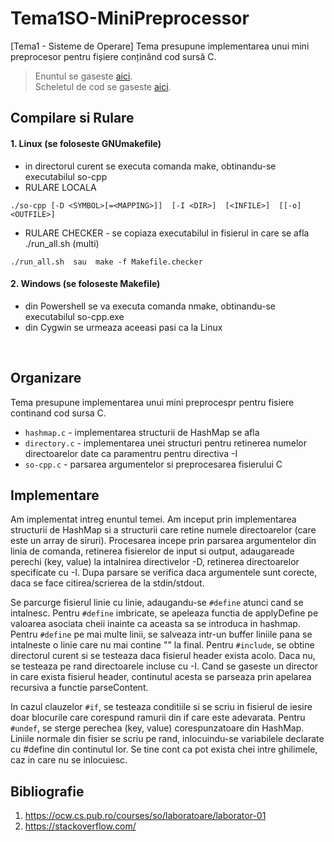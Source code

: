 # Tema1SO-MiniPreprocessor
[Tema1 - Sisteme de Operare] Tema presupune implementarea unui mini preprocesor pentru fișiere conținând cod sursă C.  <br>
> Enuntul se gaseste [aici](https://ocw.cs.pub.ro/courses/so/teme/tema-1).<br>
> Scheletul de cod se gaseste [aici](https://github.com/systems-cs-pub-ro/so/tree/master/assignments/1-multi/checker/multi).


## Compilare si Rulare

#### 1. Linux     (se foloseste GNUmakefile) 
- in directorul curent se executa comanda make, obtinandu-se executabilul so-cpp
- RULARE LOCALA
```shell
./so-cpp [-D <SYMBOL>[=<MAPPING>]]  [-I <DIR>]  [<INFILE>]  [[-o] <OUTFILE>]
```
- RULARE CHECKER - se copiaza executabilul in fisierul in care se afla ./run_all.sh (multi)
```shell
./run_all.sh  sau  make -f Makefile.checker
```

#### 2. Windows   (se foloseste Makefile)
- din Powershell se va executa comanda nmake, obtinandu-se executabilul so-cpp.exe
- din Cygwin se urmeaza aceeasi pasi ca la Linux 
<br>

## Organizare

Tema presupune implementarea unui mini preprocespr pentru fisiere continand cod
sursa C. 
- ```hashmap.c``` - implementarea structurii de HashMap se afla 
- ```directory.c``` - implementarea unei structuri pentru retinerea numelor directoarelor date ca
paramentru pentru directiva -I
- ```so-cpp.c``` - parsarea argumentelor si preprocesarea fisierului C


## Implementare

Am implementat intreg enuntul temei. Am inceput prin implementarea structurii de HashMap
si a structurii care retine numele directoarelor (care este un array de siruri). Procesarea
incepe prin parsarea  argumentelor din linia de comanda, retinerea fisierelor de input
si output, adaugareade perechi (key, value) la intalnirea directivelor -D, retinerea
directoarelor specificate cu -I. Dupa parsare se verifica daca argumentele sunt corecte,
daca se face citirea/scrierea de la stdin/stdout. 

Se parcurge fisierul linie cu linie, adaugandu-se ```#define``` atunci cand se intalnesc.
Pentru ```#define``` imbricate, se apeleaza functia de applyDefine pe valoarea asociata cheii
inainte ca aceasta sa se introduca in hashmap. Pentru ```#define``` pe mai multe linii, 
se salveaza intr-un buffer liniile pana se intalneste o linie care nu mai contine "\" la 
final. Pentru ```#include```, se obtine directorul curent si se testeaza daca fisierul header
exista acolo. Daca nu, se testeaza pe rand directoarele incluse cu -I. Cand se gaseste
un director in care exista fisierul header, continutul acesta se parseaza prin apelarea
recursiva a functie parseContent. 

In cazul clauzelor ```#if```, se testeaza conditiile si se scriu in fisierul de iesire doar 
blocurile care corespund ramurii din if care este adevarata. Pentru ```#undef```, se sterge
perechea (key, value) corespunzatoare din HashMap. Liniile normale din fisier se
scriu pe rand, inlocuindu-se variabilele declarate cu #define din continutul lor. Se
tine cont ca pot exista chei intre ghilimele, caz in care nu se inlocuiesc.

## Bibliografie

1. https://ocw.cs.pub.ro/courses/so/laboratoare/laborator-01
2. https://stackoverflow.com/
